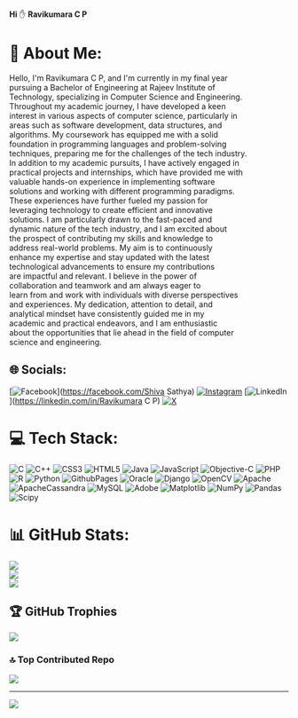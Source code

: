 <b>Hi</b> &#9995; <b>Ravikumara C P</b>
# 💫 About Me:
Hello, I'm Ravikumara C P, and I'm currently in my final year <br>pursuing a Bachelor of Engineering at Rajeev Institute of <br>Technology, specializing in Computer Science and Engineering.<br>Throughout my academic journey, I have developed a keen <br>interest in various aspects of computer science, particularly in <br>areas such as software development, data structures, and <br>algorithms. My coursework has equipped me with a solid <br>foundation in programming languages and problem-solving <br>techniques, preparing me for the challenges of the tech industry.<br> In addition to my academic pursuits, I have actively engaged in<br> practical projects and internships, which have provided me with<br> valuable hands-on experience in implementing software <br>solutions and working with different programming paradigms.<br>These experiences have further fueled my passion for <br>leveraging technology to create efficient and innovative <br>solutions. I am particularly drawn to the fast-paced and <br>dynamic nature of the tech industry, and I am excited about <br>the prospect of contributing my skills and knowledge to <br>address real-world problems. My aim is to continuously <br>enhance my expertise and stay updated with the latest <br>technological advancements to ensure my contributions <br>are impactful and relevant. I believe in the power of <br>collaboration and teamwork and am always eager to <br>learn from and work with individuals with diverse perspectives <br>and experiences. My dedication, attention to detail, and <br>analytical mindset have consistently guided me in my <br>academic and practical endeavors, and I am enthusiastic <br>about the opportunities that lie ahead in the field of computer <br>science and engineering.


## 🌐 Socials:
[![Facebook](https://img.shields.io/badge/Facebook-%231877F2.svg?logo=Facebook&logoColor=white)](https://facebook.com/Shiva Sathya) [![Instagram](https://img.shields.io/badge/Instagram-%23E4405F.svg?logo=Instagram&logoColor=white)](https://instagram.com/cl_me_jaguar_) [![LinkedIn](https://img.shields.io/badge/LinkedIn-%230077B5.svg?logo=linkedin&logoColor=white)](https://linkedin.com/in/Ravikumara C P) [![X](https://img.shields.io/badge/X-black.svg?logo=X&logoColor=white)](https://x.com/RavikumaraCP1) 

# 💻 Tech Stack:
![C](https://img.shields.io/badge/c-%2300599C.svg?style=flat&logo=c&logoColor=white) ![C++](https://img.shields.io/badge/c++-%2300599C.svg?style=flat&logo=c%2B%2B&logoColor=white) ![CSS3](https://img.shields.io/badge/css3-%231572B6.svg?style=flat&logo=css3&logoColor=white) ![HTML5](https://img.shields.io/badge/html5-%23E34F26.svg?style=flat&logo=html5&logoColor=white) ![Java](https://img.shields.io/badge/java-%23ED8B00.svg?style=flat&logo=openjdk&logoColor=white) ![JavaScript](https://img.shields.io/badge/javascript-%23323330.svg?style=flat&logo=javascript&logoColor=%23F7DF1E) ![Objective-C](https://img.shields.io/badge/OBJECTIVE--C-%233A95E3.svg?style=flat&logo=apple&logoColor=white) ![PHP](https://img.shields.io/badge/php-%23777BB4.svg?style=flat&logo=php&logoColor=white) ![R](https://img.shields.io/badge/r-%23276DC3.svg?style=flat&logo=r&logoColor=white) ![Python](https://img.shields.io/badge/python-3670A0?style=flat&logo=python&logoColor=ffdd54) ![GithubPages](https://img.shields.io/badge/github%20pages-121013?style=flat&logo=github&logoColor=white) ![Oracle](https://img.shields.io/badge/Oracle-F80000?style=flat&logo=oracle&logoColor=white) ![Django](https://img.shields.io/badge/django-%23092E20.svg?style=flat&logo=django&logoColor=white) ![OpenCV](https://img.shields.io/badge/opencv-%23white.svg?style=flat&logo=opencv&logoColor=white) ![Apache](https://img.shields.io/badge/apache-%23D42029.svg?style=flat&logo=apache&logoColor=white) ![ApacheCassandra](https://img.shields.io/badge/cassandra-%231287B1.svg?style=flat&logo=apache-cassandra&logoColor=white) ![MySQL](https://img.shields.io/badge/mysql-%2300000f.svg?style=flat&logo=mysql&logoColor=white) ![Adobe](https://img.shields.io/badge/adobe-%23FF0000.svg?style=flat&logo=adobe&logoColor=white) ![Matplotlib](https://img.shields.io/badge/Matplotlib-%23ffffff.svg?style=flat&logo=Matplotlib&logoColor=black) ![NumPy](https://img.shields.io/badge/numpy-%23013243.svg?style=flat&logo=numpy&logoColor=white) ![Pandas](https://img.shields.io/badge/pandas-%23150458.svg?style=flat&logo=pandas&logoColor=white) ![Scipy](https://img.shields.io/badge/SciPy-%230C55A5.svg?style=flat&logo=scipy&logoColor=%white)
# 📊 GitHub Stats:
![](https://github-readme-stats.vercel.app/api?username=Ravikumaracp&theme=swift&hide_border=false&include_all_commits=true&count_private=false)<br/>
![](https://github-readme-streak-stats.herokuapp.com/?user=Ravikumaracp&theme=swift&hide_border=false)<br/>
![](https://github-readme-stats.vercel.app/api/top-langs/?username=Ravikumaracp&theme=swift&hide_border=false&include_all_commits=true&count_private=false&layout=compact)

## 🏆 GitHub Trophies
![](https://github-profile-trophy.vercel.app/?username=Ravikumaracp&theme=radical&no-frame=false&no-bg=true&margin-w=4)

### 🔝 Top Contributed Repo
![](https://github-contributor-stats.vercel.app/api?username=Ravikumaracp&limit=5&theme=dark&combine_all_yearly_contributions=true)

---
[![](https://visitcount.itsvg.in/api?id=Ravikumaracp&icon=0&color=0)](https://visitcount.itsvg.in)

<!-- Proudly created with GPRM ( https://gprm.itsvg.in ) -->
